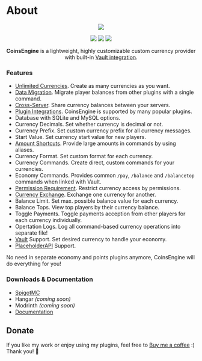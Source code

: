 # About
<div align="center">
  <img src="https://i.imgur.com/l25IJgi.png">
  
  <a href="https://discord.gg/EwNFGsnGaW"><img src="https://i.imgur.com/oJLlroF.png"></a>
  <a href="https://ko-fi.com/nightexpress"><img src="https://i.imgur.com/fxoe3Xr.png"></a>
  <a href="http://nightexpressdev.com/coinsengine/"><img src="https://i.imgur.com/gCaEmxj.png"></a>

**CoinsEngine** is a lightweight, highly customizable custom currency provider with built-in [Vault integration](http://nightexpressdev.com/coinsengine/hooks/vault/).
</div>

### Features
- [Unlimited Currencies](http://nightexpressdev.com/coinsengine/configuration/currencies/). Create as many currencies as you want.
- [Data Migration](http://nightexpressdev.com/coinsengine/migration/). Migrate player balances from other plugins with a single command.
- [Cross-Server](http://nightexpressdev.com/coinsengine/configuration/cross-server/). Share currency balances between your servers.
- [Plugin Integrations](http://nightexpressdev.com/coinsengine/hooks/plugins/). CoinsEngine is supported by many popular plugins.
- Database with SQLite and MySQL options.
- Currency Decimals. Set whether currency is decimal or not.
- Currency Prefix. Set custom currency prefix for all currency messages.
- Start Value. Set currency start value for new players.
- [Amount Shortcuts](http://nightexpressdev.com/nightcore/configuration/number-formation/#number-shortcuts). Provide large amounts in commands by using aliases.
- Currency Format. Set custom format for each currency.
- Currency Commands. Create direct, custom commands for your currencies.
- Economy Commands. Provides common `/pay`, `/balance` and `/balancetop` commands when linked with Vault.
- [Permission Requirement](http://nightexpressdev.com/coinsengine/permissions/). Restrict currency access by permissions.
- [Currency Exchange](http://nightexpressdev.com/coinsengine/configuration/exchange/). Exchange one currency for another.
- Balance Limit. Set max. possible balance value for each currency.
- Balance Tops. View top players by their currency balance.
- Toggle Payments. Toggle payments acception from other players for each currency individually.
- Opertation Logs. Log all command-based currency operations into separate file!
- [Vault](http://nightexpressdev.com/coinsengine/hooks/vault/) Support. Set desired currency to handle your economy.
- [PlaceholderAPI](http://nightexpressdev.com/coinsengine/hooks/placeholder_api/) Support.


No need in separate economy and points plugins anymore, CoinsEngine will do everything for you!

### Downloads & Documentation
- [SpigotMC](https://spigotmc.org/resources/84121/)
- Hangar *(coming soon)*
- Modrinth *(coming soon)*
- [Documentation](http://nightexpressdev.com/coinsengine/)

## Donate
If you like my work or enjoy using my plugins, feel free to [Buy me a coffee](https://ko-fi.com/nightexpress) :) Thank you! 🧡
